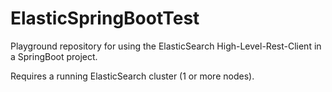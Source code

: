 # ElasticSpringBootTest

Playground repository for using the ElasticSearch High-Level-Rest-Client in a SpringBoot project.

Requires a running ElasticSearch cluster (1 or more nodes).
